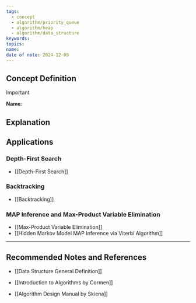 ```yaml
---
tags:
  - concept
  - algorithm/priority_queue
  - algorithm/heap
  - algorithm/data_structure
keywords: 
topics: 
name: 
date of note: 2024-12-09
---
```


## Concept Definition

>[!important]
>**Name**: 



## Explanation


## Applications

### Depth-First Search

- [[Depth-First Search]]

### Backtracking

- [[Backtracking]]

### MAP Inference and Max-Product Variable Elimination

- [[Max-Product Variable Elimination]]
- [[Hidden Markov Model MAP Inference via Viterbi Algorithm]]



-----------
##  Recommended Notes and References

- [[Data Structure General Definition]]

- [[Introduction to Algorithms by Cormen]]
- [[Algorithm Design Manual by Skiena]]